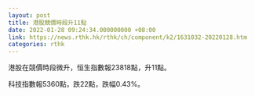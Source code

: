 ```yaml
---
layout: post
title: 港股競價時段升11點
date: 2022-01-28 09:24:34.000000000 +08:00
link: https://news.rthk.hk/rthk/ch/component/k2/1631032-20220128.htm
categories: rthk
---
```


港股在競價時段微升，恒生指數報23818點，升11點。

科技指數報5360點，跌22點，跌幅0.43%。
